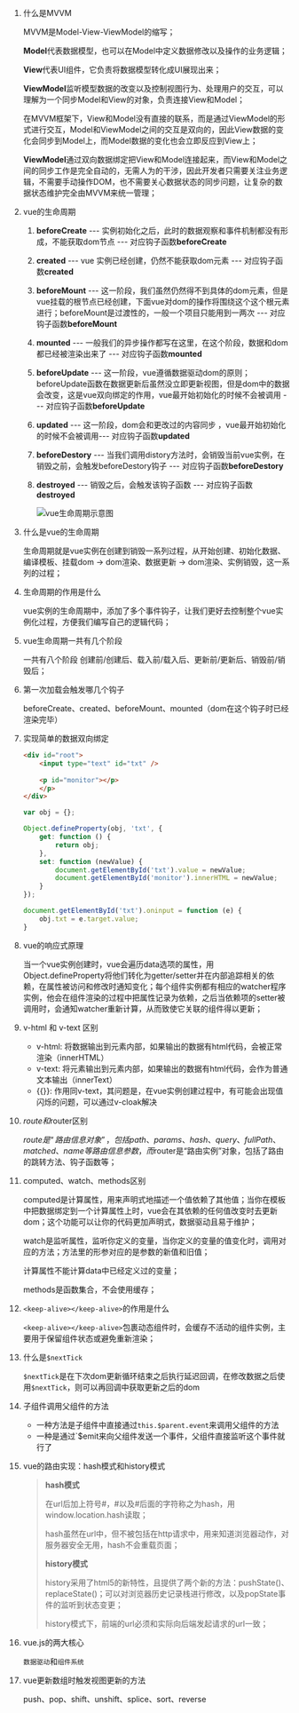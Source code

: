 1. 什么是MVVM

   MVVM是Model-View-ViewModel的缩写；

   **Model**代表数据模型，也可以在Model中定义数据修改以及操作的业务逻辑；

   **View**代表UI组件，它负责将数据模型转化成UI展现出来；

   **ViewModel**监听模型数据的改变以及控制视图行为、处理用户的交互，可以理解为一个同步Model和View的对象，负责连接View和Model；

   在MVVM框架下，View和Model没有直接的联系，而是通过ViewModel的形式进行交互，Model和ViewModel之间的交互是双向的，因此View数据的变化会同步到Model上，而Model数据的变化也会立即反应到View上；

   **ViewModel**通过双向数据绑定把View和Model连接起来，而View和Model之间的同步工作是完全自动的，无需人为的干涉，因此开发者只需要关注业务逻辑，不需要手动操作DOM，也不需要关心数据状态的同步问题，让复杂的数据状态维护完全由MVVM来统一管理；

2. vue的生命周期
   1. **beforeCreate** --- 实例初始化之后，此时的数据观察和事件机制都没有形成，不能获取dom节点 --- 对应钩子函数**beforeCreate**
   
   2. **created** --- vue 实例已经创建，仍然不能获取dom元素 --- 对应钩子函数**created**
   
   3. **beforeMount** --- 这一阶段，我们虽然仍然得不到具体的dom元素，但是vue挂载的根节点已经创建，下面vue对dom的操作将围绕这个这个根元素进行；beforeMount是过渡性的，一般一个项目只能用到一两次 --- 对应钩子函数**beforeMount**
   
   4. **mounted** --- 一般我们的异步操作都写在这里，在这个阶段，数据和dom都已经被渲染出来了 --- 对应钩子函数**mounted**
   
   5. **beforeUpdate** --- 这一阶段，vue遵循数据驱动dom的原则；beforeUpdate函数在数据更新后虽然没立即更新视图，但是dom中的数据会改变，这是vue双向绑定的作用，vue最开始初始化的时候不会被调用 --- 对应钩子函数**beforeUpdate**
   
   6. **updated** --- 这一阶段，dom会和更改过的内容同步 ，vue最开始初始化的时候不会被调用--- 对应钩子函数**updated**
   
   7. **beforeDestory** --- 当我们调用distory方法时，会销毁当前vue实例，在销毁之前，会触发beforeDestory钩子 --- 对应钩子函数**beforeDestory**
   
   8. **destroyed** --- 销毁之后，会触发该钩子函数 --- 对应钩子函数**destroyed**
   
      ![vue生命周期示意图](https://cn.vuejs.org/images/lifecycle.png)
   
3. 什么是vue的生命周期

   生命周期就是vue实例在创建到销毁一系列过程，从开始创建、初始化数据、编译模板、挂载dom -> dom渲染、数据更新 -> dom渲染、实例销毁，这一系列的过程；

4. 生命周期的作用是什么

   vue实例的生命周期中，添加了多个事件钩子，让我们更好去控制整个vue实例化过程，方便我们编写自己的逻辑代码；

5. vue生命周期一共有几个阶段

   一共有八个阶段 创建前/创建后、载入前/载入后、更新前/更新后、销毁前/销毁后；

6. 第一次加载会触发哪几个钩子

   beforeCreate、created、beforeMount、mounted（dom在这个钩子时已经渲染完毕）

7. 实现简单的数据双向绑定

   ```html
   <div id="root">
       <input type="text" id="txt" />
       
       <p id="monitor"></p>     
       </p>
   </div>
   ```

   ```javascript
   var obj = {};
   
   Object.defineProperty(obj, 'txt', {
       get: function () {
           return obj;
       },
       set: function (newValue) {
           document.getElementById('txt').value = newValue;
           document.getElementById('monitor').innerHTML = newValue;
       }
   });
   
   document.getElementById('txt').oninput = function (e) {
       obj.txt = e.target.value;
   }
   ```

8. vue的响应式原理

   当一个vue实例创建时，vue会遍历data选项的属性，用Object.defineProperty将他们转化为getter/setter并在内部追踪相关的依赖，在属性被访问和修改时通知变化；每个组件实例都有相应的watcher程序实例，他会在组件渲染的过程中把属性记录为依赖，之后当依赖项的setter被调用时，会通知watcher重新计算，从而致使它关联的组件得以更新；

9. v-html 和 v-text 区别

   * v-html: 将数据输出到元素内部，如果输出的数据有html代码，会被正常渲染（innerHTML）
   * v-text: 将元素输出到元素内部，如果输出的数据有html代码，会作为普通文本输出（innerText）
   * {{}}: 作用同v-text，其问题是，在vue实例创建过程中，有可能会出现值闪烁的问题，可以通过v-cloak解决

10. $route和$router区别

    $route是“路由信息对象”，包括path、params、hash、query、fullPath、matched、name等路由信息参数，而$router是“路由实例”对象，包括了路由的跳转方法、钩子函数等；
    
11. computed、watch、methods区别

    computed是计算属性，用来声明式地描述一个值依赖了其他值；当你在模板中把数据绑定到一个计算属性上时，vue会在其依赖的任何值改变时去更新dom；这个功能可以让你的代码更加声明式，数据驱动且易于维护；

    watch是监听属性，监听你定义的变量，当你定义的变量的值变化时，调用对应的方法；方法里的形参对应的是参数的新值和旧值；

    计算属性不能计算data中已经定义过的变量；

    methods是函数集合，不会使用缓存；

12. `<keep-alive></keep-alive>`的作用是什么

    `<keep-alive></keep-alive>`包裹动态组件时，会缓存不活动的组件实例，主要用于保留组件状态或避免重新渲染；

13. 什么是`$nextTick`

    `$nextTick`是在下次dom更新循环结束之后执行延迟回调，在修改数据之后使用`$nextTick`，则可以再回调中获取更新之后的dom

14. 子组件调用父组件的方法

    * 一种方法是子组件中直接通过`this.$parent.event`来调用父组件的方法
    * 一种是通过`$emit来向父组件发送一个事件，父组件直接监听这个事件就行了
    
15. vue的路由实现：hash模式和history模式

    > **hash模式**
    >
    > 在url后加上符号#，#以及#后面的字符称之为hash，用window.location.hash读取；
    >
    > hash虽然在url中，但不被包括在http请求中，用来知道浏览器动作，对服务器安全无用，hash不会重载页面；
    >
    > **history模式**
    >
    > history采用了html5的新特性，且提供了两个新的方法：pushState()、replaceState()；可以对浏览器历史记录栈进行修改，以及popState事件的监听到状态变更；
    >
    > history模式下，前端的url必须和实际向后端发起请求的url一致；

16. vue.js的两大核心

    `数据驱动`和`组件系统`

17. vue更新数组时触发视图更新的方法

    push、pop、shift、unshift、splice、sort、reverse
